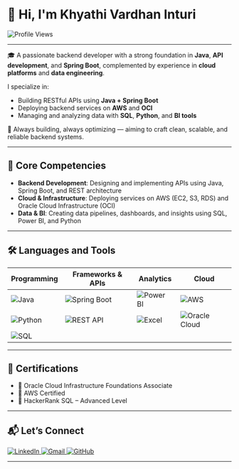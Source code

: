 # 👋 Hi, I'm Khyathi Vardhan Inturi

![Profile Views](https://komarev.com/ghpvc/?username=KhyathiVardhanInturi&style=flat-square&color=blue)

---

🎓 A passionate backend developer with a strong foundation in **Java**, **API development**, and **Spring Boot**, complemented by experience in **cloud platforms** and **data engineering**.

  I specialize in:
- Building RESTful APIs using **Java + Spring Boot**
- Deploying backend services on **AWS** and **OCI**
- Managing and analyzing data with **SQL**, **Python**, and **BI tools**

🌱 Always building, always optimizing — aiming to craft clean, scalable, and reliable backend systems.

---

## 🔧 Core Competencies

- **Backend Development**: Designing and implementing APIs using Java, Spring Boot, and REST architecture
- **Cloud & Infrastructure**: Deploying services on AWS (EC2, S3, RDS) and Oracle Cloud Infrastructure (OCI)
- **Data & BI**: Creating data pipelines, dashboards, and insights using SQL, Power BI, and Python

---

## 🛠️ Languages and Tools

| Programming | Frameworks & APIs | Analytics | Cloud |
|-------------|-------------------|-----------|--------|
| ![Java](https://img.shields.io/badge/Java-007396?style=for-the-badge&logo=openjdk&logoColor=white) | ![Spring Boot](https://img.shields.io/badge/Spring_Boot-6DB33F?style=for-the-badge&logo=spring-boot&logoColor=white) | ![Power BI](https://img.shields.io/badge/Power_BI-F2C811?style=for-the-badge&logo=powerbi&logoColor=black) | ![AWS](https://img.shields.io/badge/AWS-232F3E?style=for-the-badge&logo=amazonaws&logoColor=white) |
| ![Python](https://img.shields.io/badge/Python-3776AB?style=for-the-badge&logo=python&logoColor=white) | ![REST API](https://img.shields.io/badge/REST_API-00599C?style=for-the-badge&logo=protocolsio&logoColor=white) | ![Excel](https://img.shields.io/badge/Excel-217346?style=for-the-badge&logo=microsoft-excel&logoColor=white) | ![Oracle Cloud](https://img.shields.io/badge/Oracle_Cloud-F80000?style=for-the-badge&logo=oracle&logoColor=white) |
| ![SQL](https://img.shields.io/badge/SQL-336791?style=for-the-badge&logo=mysql&logoColor=white) |  |  |  |

---

## 📌 Certifications

- 🏅 Oracle Cloud Infrastructure Foundations Associate  
- 🏅 AWS Certified  
- 🏅 HackerRank SQL – Advanced Level

---

## 📬 Let’s Connect

<p align="left">
  <a href="https://www.linkedin.com/in/khyathivardhaninturi/" target="_blank">
    <img src="https://img.shields.io/badge/LinkedIn-0A66C2?style=for-the-badge&logo=linkedin&logoColor=white" alt="LinkedIn"/>
  </a>
  <a href="mailto:khyathivardhan18@gmail.com">
    <img src="https://img.shields.io/badge/Gmail-D14836?style=for-the-badge&logo=gmail&logoColor=white" alt="Gmail"/>
  </a>
  <a href="https://github.com/KhyathiVardhanInturi">
    <img src="https://img.shields.io/badge/GitHub-181717?style=for-the-badge&logo=github&logoColor=white" alt="GitHub"/>
  </a>
</p>

---

